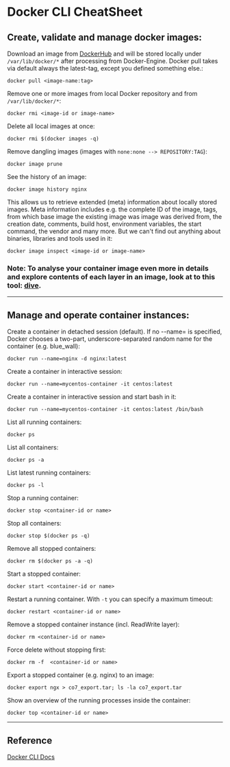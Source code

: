 # Docker CLI CheatSheet

## Create, validate and manage docker images:

Download an image from [DockerHub](https://hub.docker.com/) and will be stored locally under
`/var/lib/docker/*` after processing from Docker-Engine. Docker pull takes via default always the latest-tag, except you defined something else.:
```
docker pull <image-name:tag>
```

Remove one or more images from local Docker repository and from `/var/lib/docker/*`:
```
docker rmi <image-id or image-name>
```

Delete all local images at once:
```
docker rmi $(docker images -q)
```

Remove dangling images (images with `none:none --> REPOSITORY:TAG`):
```
docker image prune
```

See the history of an image:
```
docker image history nginx
```

This allows us to retrieve extended (meta) information about locally stored images. Meta information includes e.g. the complete ID of the image, tags, from which base image the existing image was image was derived from, the creation date, comments, build host, environment variables, the start command, the vendor and many more. But we can't find out anything about binaries, libraries and tools used in it:
```
docker image inspect <image-id or image-name>
```

### Note: To analyse your container image even more in details and explore contents of each layer in an image, look at to this tool: [dive](https://github.com/wagoodman/dive).

---

## Manage and operate container instances:

Create a container in detached session (default). If no --name=<container-instance-name> is specified, Docker chooses a two-part, underscore-separated random name for the container (e.g. blue_wall):
```
docker run --name=nginx -d nginx:latest
```

Create a container in interactive session:
```
docker run --name=mycentos-container -it centos:latest
```

Create a container in interactive session and start bash in it:
```
docker run --name=mycentos-container -it centos:latest /bin/bash
```

List all running containers:
```
docker ps
```

List all containers:
```
docker ps -a
```

List latest running containers:
```
docker ps -l
```

Stop a running container:
```
docker stop <container-id or name>
```

Stop all containers:
```
docker stop $(docker ps -q)
```


Remove all stopped containers:
```
docker rm $(docker ps -a -q)
```

Start a stopped container:
```
docker start <container-id or name>
```

Restart a running container. With `-t` you can specify a maximum timeout:
```
docker restart <container-id or name>
```

Remove a stopped container instance (incl. ReadWrite layer):
```
docker rm <container-id or name>
```

Force delete without stopping first:
```
docker rm -f  <container-id or name>
```

Export a stopped container (e.g. nginx) to an image:
```
docker export ngx > co7_export.tar; ls -la co7_export.tar
```

Show an overview of the running processes inside the container:
```
docker top <container-id or name>
```

---

## Reference

[Docker CLI Docs](https://docs.docker.com/engine/reference/commandline/cli/)